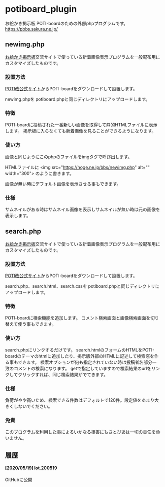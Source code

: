 # potiboard_plugin
お絵かき掲示板 POTI-boardのための外部phpプログラムです。 https://pbbs.sakura.ne.jp/

## newimg.php

[お絵かき掲示板](https://pbbs.sakura.ne.jp/)交流サイトで使っている新着画像表示プログラムを一般配布用にカスタマイズしたものです。

### 設置方法

[POTI改公式サイト](https://poti-k.info/)からPOTI-boardをダウンロードして設置します。

newimg.phpを
potiboard.phpと同じディレクトリにアップロードします。

### 特徴

POTI-boardに投稿された一番新しい画像を取得して静的HTMLファイルに表示します。
掲示板に入らなくても新着画像を見ることができるようになります。

### 使い方
画像と同じようにこのphpのファイルをimgタグで呼び出します。

HTMLファイルに
&lt;img src=&quot;https://hoge.ne.jp/bbs/newimg.php&quot; alt=&quot;&quot; width=&quot;300&quot;&gt;
のように書きます。

画像が無い時にデフォルト画像を表示させる事もできます。

### 仕様

サムネイルがある時はサムネイル画像を表示しサムネイルが無い時は元の画像を表示します。

## search.php

[お絵かき掲示板](https://pbbs.sakura.ne.jp/)交流サイトで使っている新着画像表示プログラムを一般配布用にカスタマイズしたものです。

### 設置方法

[POTI改公式サイト](https://poti-k.info/)からPOTI-boardをダウンロードして設置します。

search.php、search.html、search.cssを
potiboard.phpと同じディレクトリにアップロードします。

### 特徴

POTI-boardに検索機能を追加します。
コメント検索画面と画像検索画面を切り替えて使う事もできます。

### 使い方

search.phpにリンクするだけです。
search.htmlのフォームのHTMLをPOTI-boardのテーマのhtmlに追加したり、掲示版外部のHTMLに記述して検索窓を作る事もできます。
検索オプションが何も指定されていない時は投稿者名部分一致のコメントの検索になります。
getで指定していますので検索結果のurlをリンクしてクリックすれば、同じ検索結果がでてきます。

### 仕様

負荷がやや高いため、検索できる件数はデフォルトで120件。設定値をあまり大きくしないでください。

### 免責

このプログラムを利用した事によるいかなる損害にもさとぴあは一切の責任を負いません。

## 履歴
#### [2020/05/19] lot.200519
GitHubに公開
